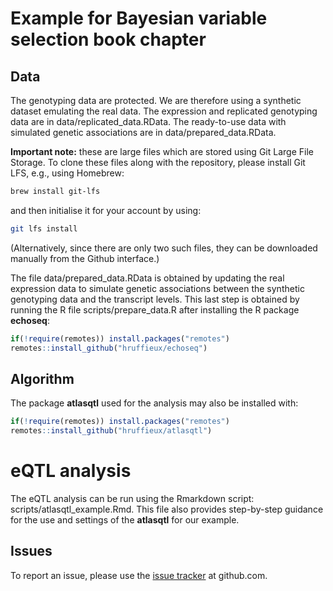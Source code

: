 # Example for Bayesian variable selection book chapter

## Data

The genotyping data are protected. We are therefore using a synthetic dataset emulating the real data. 
The expression and replicated genotyping data are in data/replicated_data.RData. The ready-to-use data
with simulated genetic associations are in data/prepared_data.RData.

**Important note:** these are large files which are stored using Git Large File Storage. To clone these
files along with the repository, please install Git LFS, e.g., using Homebrew:

``` bash
brew install git-lfs
```

and then initialise it for your account by using:

``` bash
git lfs install
```
(Alternatively, since there are only two such files, they can be downloaded manually from the Github interface.)

The file data/prepared_data.RData is obtained by updating the real expression data to simulate genetic 
associations between the synthetic genotyping data and the transcript levels. This last step is obtained by 
running the R file scripts/prepare_data.R after installing the R package **echoseq**:

```R
if(!require(remotes)) install.packages("remotes")
remotes::install_github("hruffieux/echoseq")
```

## Algorithm

The package **atlasqtl** used for the analysis may also be installed with:
 
```R
if(!require(remotes)) install.packages("remotes")
remotes::install_github("hruffieux/atlasqtl")
```

# eQTL analysis

The eQTL analysis can be run using the Rmarkdown script: scripts/atlasqtl_example.Rmd. This file also provides
step-by-step guidance for the use and settings of the **atlasqtl** for our example.


## Issues

To report an issue, please use the 
[issue tracker](https://github.com/hruffieux/bayesian_variable_selection_book_chapter/issues) 
at github.com.